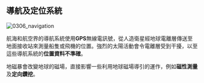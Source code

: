 ## 導航及定位系統

![0306_navigation](./static/0306_navigation.png) 

航海和航空界的導航系統使用**GPS**無線電訊號，從人造衛星經地球電離層傳送至地面接收站來測量船隻或飛機的位置。強烈的太陽活動會令電離層受到干擾，以至這些導航系統的**位置資料不準確**。

地磁暴會改變地球的磁場，直接影響一些利用地球磁場導引的運作，例如**磁性測量**及**定向鑽挖**。
